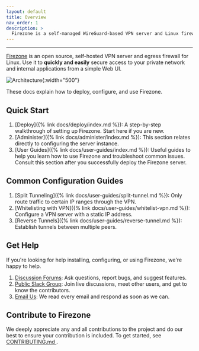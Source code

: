 ```yaml
---
layout: default
title: Overview
nav_order: 1
description: >
  Firezone is a self-managed WireGuard-based VPN server and Linux firewall designed for simplicity and security.
---
```

---

[Firezone](https://firezone.dev) is an open source, self-hosted VPN server and
egress firewall for Linux. Use it to **quickly and easily** secure access to
your private network and internal applications from a simple Web UI.

![Architecture](https://user-images.githubusercontent.com/52545545/171501688-76523077-937a-44e5-b92d-56de06a83ae8.png){:width="500"}

These docs explain how to deploy, configure, and use Firezone.

## Quick Start

1. [Deploy]({% link docs/deploy/index.md %}): A step-by-step walkthrough of
   setting up Firezone. Start here if you are new.
1. [Administer]({% link docs/administer/index.md %}): This section relates
   directly to configuring the server instance.
1. [User Guides]({% link docs/user-guides/index.md %}): Useful guides to help you
   learn how to use Firezone and troubleshoot common issues. Consult this section
   after you successfully deploy the Firezone server.

## Common Configuration Guides

1. [Split Tunneling]({% link docs/user-guides/split-tunnel.md %}):
Only route traffic to certain IP ranges through the VPN.
1. [Whitelisting with VPN]({% link docs/user-guides/whitelist-vpn.md %}):
Configure a VPN server with a static IP address.
1. [Reverse Tunnels]({% link docs/user-guides/reverse-tunnel.md %}):
Establish tunnels between multiple peers.

## Get Help

If you're looking for help installing, configuring, or using Firezone, we're
happy to help.

1. [Discussion Forums](https://discourse.firez.one/): Ask questions, report bugs,
   and suggest features.
1. [Public Slack Group](https://join.slack.com/t/firezone-users/shared_invite/zt-111043zus-j1lP_jP5ohv52FhAayzT6w):
   Join live discussions, meet other users, and get to know the contributors.
1. [Email Us](mailto:team@firezone.dev): We read every email and respond as soon
   as we can.

## Contribute to Firezone

We deeply appreciate any and all contributions to the project and do our best to
ensure your contribution is included. To get started, see
[CONTRIBUTING.md
](https://github.com/firezone/firezone/blob/master/CONTRIBUTING.md).
